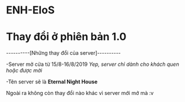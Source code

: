 # ENH-EIoS
# Thay đổi ở phiên bản 1.0

----------[Những thay đổi của server]----------


-Server mở cửa từ 15/8-16/8/2019 *Yep, server chỉ dành cho khách quen hoặc được mời*

-Tên server sẽ là **Eternal Night House**


Ngoài ra không còn thay đổi nào khác vì server mới mở mà :v
